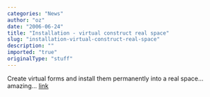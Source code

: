 ```yaml
---
categories: "News"
author: "oz"
date: "2006-06-24"
title: "Installation - virtual construct real space"
slug: "installation-virtual-construct-real-space"
description: ""
imported: "true"
originalType: "stuff"
---
```



Create virtual forms and install them permanently into a real space...
amazing...
[link](http://acg.media.mit.edu/people/simong/installationNew/demo.html)